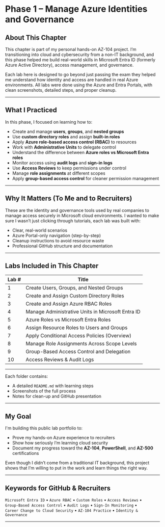 # Phase 1 – Manage Azure Identities and Governance

## About This Chapter

This chapter is part of my personal hands-on AZ-104 project. I’m transitioning into cloud and cybersecurity from a non-IT background, and this phase helped me build real-world skills in Microsoft Entra ID (formerly Azure Active Directory), access management, and governance.

Each lab here is designed to go beyond just passing the exam they helped me understand how identity and access are handled in real Azure environments. All labs were done using the Azure and Entra Portals, with clean screenshots, detailed steps, and proper cleanup.

---

## What I Practiced

In this phase, I focused on learning how to:

- Create and manage **users**, **groups**, and **nested groups**
- Use **custom directory roles** and assign **built-in roles**
- Apply **Azure role-based access control (RBAC)** to resources
- Work with **Administrative Units** to delegate control
- Understand the difference between **Azure roles vs Microsoft Entra roles**
- Monitor access using **audit logs** and **sign-in logs**
- Use **Access Reviews** to keep permissions under control
- Manage **role assignments** at different scopes
- Apply **group-based access control** for cleaner permission management

---

## Why It Matters (To Me and to Recruiters)

These are the identity and governance tools used by real companies to manage access securely in Microsoft cloud environments. I wanted to make sure I wasn’t just clicking through tutorials, each lab was built with:

- Clear, real-world scenarios
- Azure Portal-only navigation (step-by-step)
- Cleanup instructions to avoid resource waste
- Professional GitHub structure and documentation

---

## Labs Included in This Chapter

| Lab # | Title                                             |
|-------|---------------------------------------------------|
| 1     | Create Users, Groups, and Nested Groups           |
| 2     | Create and Assign Custom Directory Roles          |
| 3     | Create and Assign Azure RBAC Roles                |
| 4     | Manage Administrative Units in Microsoft Entra ID |
| 5     | Azure Roles vs Microsoft Entra Roles              |
| 6     | Assign Resource Roles to Users and Groups         |
| 7     | Apply Conditional Access Policies (Overview)      |
| 8     | Manage Role Assignments Across Scope Levels       |
| 9     | Group-Based Access Control and Delegation         |
| 10    | Access Reviews & Audit Logs                       |

---


Each folder contains:
- A detailed `README.md` with learning steps
- Screenshots of the full process
- Notes for clean-up and GitHub presentation

---

## My Goal

I'm building this public lab portfolio to:

- Prove my hands-on Azure experience to recruiters
- Show how seriously I’m learning cloud security
- Document my progress toward the **AZ-104**, **PowerShell**, and **AZ-500** certifications

Even though I didn’t come from a traditional IT background, this project shows that I’m willing to put in the work and learn things the right way.

---

## Keywords for GitHub & Recruiters

`Microsoft Entra ID` • `Azure RBAC` • `Custom Roles` • `Access Reviews` •  
`Group-Based Access Control` • `Audit Logs` • `Sign-In Monitoring` •  
`Career Change to Cloud Security` • `AZ-104 Practice` • `Identity & Governance`

---


